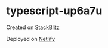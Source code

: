 # typescript-up6a7u

Created on [StackBlitz](https://stackblitz.com/edit/typescript-up6a7u)

Deployed on [Netlify](https://tjh-packing-list.netlify.app/)
